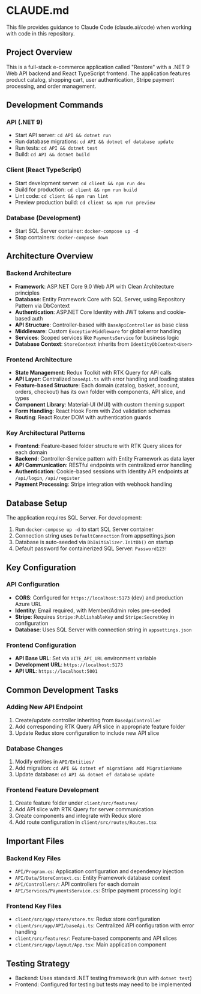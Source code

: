# CLAUDE.md

This file provides guidance to Claude Code (claude.ai/code) when working with code in this repository.

## Project Overview

This is a full-stack e-commerce application called "Restore" with a .NET 9 Web API backend and React TypeScript frontend. The application features product catalog, shopping cart, user authentication, Stripe payment processing, and order management.

## Development Commands

### API (.NET 9)
- Start API server: `cd API && dotnet run`
- Run database migrations: `cd API && dotnet ef database update`
- Run tests: `cd API && dotnet test`
- Build: `cd API && dotnet build`

### Client (React TypeScript)
- Start development server: `cd client && npm run dev`
- Build for production: `cd client && npm run build`
- Lint code: `cd client && npm run lint`
- Preview production build: `cd client && npm run preview`

### Database (Development)
- Start SQL Server container: `docker-compose up -d`
- Stop containers: `docker-compose down`

## Architecture Overview

### Backend Architecture
- **Framework**: ASP.NET Core 9.0 Web API with Clean Architecture principles
- **Database**: Entity Framework Core with SQL Server, using Repository Pattern via DbContext
- **Authentication**: ASP.NET Core Identity with JWT tokens and cookie-based auth
- **API Structure**: Controller-based with `BaseApiController` as base class
- **Middleware**: Custom `ExceptionMiddleware` for global error handling
- **Services**: Scoped services like `PaymentsService` for business logic
- **Database Context**: `StoreContext` inherits from `IdentityDbContext<User>`

### Frontend Architecture
- **State Management**: Redux Toolkit with RTK Query for API calls
- **API Layer**: Centralized `baseApi.ts` with error handling and loading states
- **Feature-based Structure**: Each domain (catalog, basket, account, orders, checkout) has its own folder with components, API slice, and types
- **Component Library**: Material-UI (MUI) with custom theming support
- **Form Handling**: React Hook Form with Zod validation schemas
- **Routing**: React Router DOM with authentication guards

### Key Architectural Patterns
- **Frontend**: Feature-based folder structure with RTK Query slices for each domain
- **Backend**: Controller-Service pattern with Entity Framework as data layer
- **API Communication**: RESTful endpoints with centralized error handling
- **Authentication**: Cookie-based sessions with Identity API endpoints at `/api/login`, `/api/register`
- **Payment Processing**: Stripe integration with webhook handling

## Database Setup

The application requires SQL Server. For development:
1. Run `docker-compose up -d` to start SQL Server container
2. Connection string uses `DefaultConnection` from appsettings.json
3. Database is auto-seeded via `DbInitializer.InitDb()` on startup
4. Default password for containerized SQL Server: `Password123!`

## Key Configuration

### API Configuration
- **CORS**: Configured for `https://localhost:5173` (dev) and production Azure URL
- **Identity**: Email required, with Member/Admin roles pre-seeded
- **Stripe**: Requires `Stripe:PublishableKey` and `Stripe:SecretKey` in configuration
- **Database**: Uses SQL Server with connection string in `appsettings.json`

### Frontend Configuration  
- **API Base URL**: Set via `VITE_API_URL` environment variable
- **Development URL**: `https://localhost:5173`
- **API URL**: `https://localhost:5001`

## Common Development Tasks

### Adding New API Endpoint
1. Create/update controller inheriting from `BaseApiController`
2. Add corresponding RTK Query API slice in appropriate feature folder
3. Update Redux store configuration to include new API slice

### Database Changes
1. Modify entities in `API/Entities/`
2. Add migration: `cd API && dotnet ef migrations add MigrationName`
3. Update database: `cd API && dotnet ef database update`

### Frontend Feature Development
1. Create feature folder under `client/src/features/`
2. Add API slice with RTK Query for server communication
3. Create components and integrate with Redux store
4. Add route configuration in `client/src/routes/Routes.tsx`

## Important Files

### Backend Key Files
- `API/Program.cs`: Application configuration and dependency injection
- `API/Data/StoreContext.cs`: Entity Framework database context
- `API/Controllers/`: API controllers for each domain
- `API/Services/PaymentsService.cs`: Stripe payment processing logic

### Frontend Key Files
- `client/src/app/store/store.ts`: Redux store configuration
- `client/src/app/API/baseApi.ts`: Centralized API configuration with error handling
- `client/src/features/`: Feature-based components and API slices
- `client/src/app/layout/App.tsx`: Main application component

## Testing Strategy
- Backend: Uses standard .NET testing framework (run with `dotnet test`)
- Frontend: Configured for testing but tests may need to be implemented